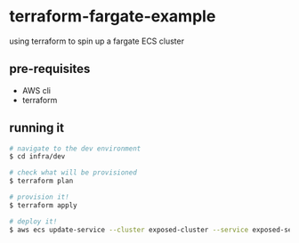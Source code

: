# terraform-fargate-example
using terraform to spin up a fargate ECS cluster

## pre-requisites
- AWS cli
- terraform

## running it

```bash
# navigate to the dev environment
$ cd infra/dev

# check what will be provisioned
$ terraform plan

# provision it!
$ terraform apply

# deploy it!
$ aws ecs update-service --cluster exposed-cluster --service exposed-service --task-definition $(terraform output -json | jq -r ".task_definition_arn.value")
```
